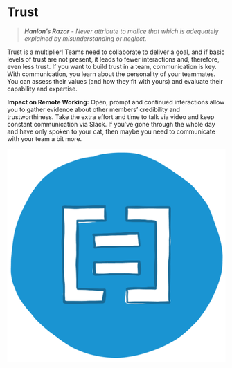 # Trust

> _**Hanlon’s Razor**_ _- Never attribute to malice that which is adequately explained by misunderstanding or neglect._

Trust is a multiplier! Teams need to collaborate to deliver a goal, and if basic levels of trust are not present, it leads to fewer interactions and, therefore, even less trust. If you want to build trust in a team, communication is key. With communication, you learn about the personality of your teammates. You can assess their values \(and how they fit with yours\) and evaluate their capability and expertise.

**Impact on Remote Working:** Open, prompt and continued interactions allow you to gather evidence about other members’ credibility and trustworthiness. Take the extra effort and time to talk via video and keep constant communication via Slack. If you’ve gone through the whole day and have only spoken to your cat, then maybe you need to communicate with your team a bit more.

![](../.gitbook/assets/equal-experts-logo.png)

